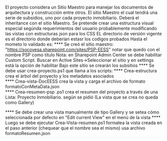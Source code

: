 El proyecto considera un Sitio Maestro para manejar los documentos de arquitectura y construcción entre otros. El sitio Maestro el cual tendrá una serie de subsidios, uno por cada proyecto inmobiliario. Deberá el inheritance con el sitio Maestro.  Se pretende crear una estructura visual especial segúnda requerimientos del usuario probablemente modificando  las vistas con estructuras json para los CSS
EL directorio de versión vigente es el directorio donde deberían estasr los codigos probados
Hasta el mometo lo validado es:
**** Se creó el sitio maestro:
     "https://socovesa.sharepoint.com/sites/PSP-EESS"  notar que quedo con el nombre PSP como titulo
     Nota: en Sharepoint Admin Center se debe habilitar Custom Script. Buscar en Active Sites->Seleccionar el sitio y en settings está la opción de habilitar
     Bajo este sitio se crearán los subsitios
     **** Se debe usar crea-proyecto.ps1 que llama a los scripts:
     **** Crea-estructura crea el árbol del proyecto y los metadatos asociados  
     **** Crea-vista-DocEESS crea la vista y carga el archivo de formato formatoConMetaData.json   
     **** Crea-resumen-psp .ps1 crea el resumen del proyecto a través de una Lista: Proyecto Inmobiliario. según se pidió (La vista que se crea no queda como Gallery)

**** Se debe crear una vista manualmente de tipo Gallery y se setea cómo seleccionada por defecto en "Edit current View" en el menú de la vista
**** Luego se debe ejecutar Crea-Vista-resumen.ps1 formatea la vista creada en el paso anterior (chequear que el nombre sea el mismo) usa archivo formatoResumen.json

